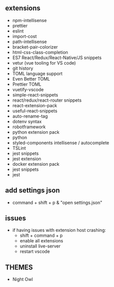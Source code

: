 
## extensions 
  * npm-intellisense
  * prettier
  * eslint
  * import-cost 
  * path-intellisense
  * bracket-pair-colorizer
  * html-css-class-completion
  * ES7 React/Redux/React-Native/JS snippets
  * vetur (vue tooling for VS code) 
  * git history 
  * TOML language support 
  * Even Better TOML 
  * Prettier TOML 
  * vuetify-vscode
  * simple-react-snippets
  * react/redux/react-router snippets
  * react-extension-pack
  * useful-react-snippets
  * auto-rename-tag
  * dotenv syntax 
  * robotframework
  * python extension pack
  * python 
  * styled-components intellisense / autocomplete
  * TSLint 
  * jest snippets
  * jest extension
  * docker extension pack 
  * jest snippets
  * jest 

## add settings json 
  * command + shift + p & "open settings.json"


## issues 
  * if having issues with extension host crashing: 
    * shift + command + p 
    * enable all extensions 
    * uninstall live-server 
    * restart vscode 

## THEMES
  * Night Owl 